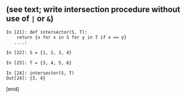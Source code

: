 ## (see text; write intersection procedure without use of `|` or `&`)

    In [21]: def intersector(S, T):
        return {x for x in S for y in T if x == y}
       ....: 

    In [22]: S = {1, 2, 3, 4}
    
    In [23]: T = {3, 4, 5, 6}
    
    In [24]: intersector(S, T)
    Out[24]: {3, 4}

[end]
